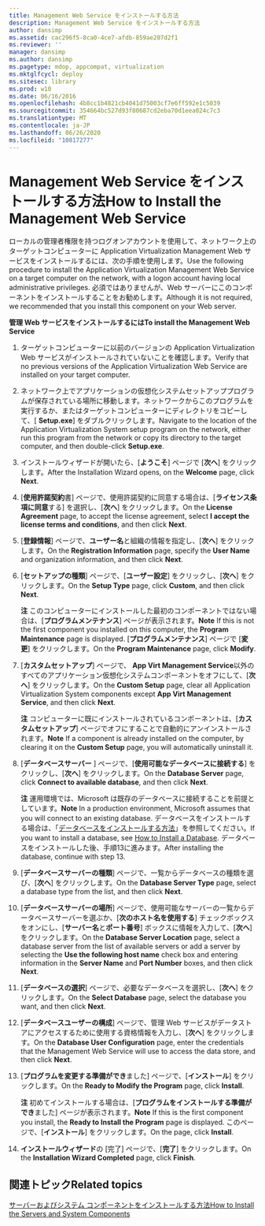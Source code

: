 ```yaml
---
title: Management Web Service をインストールする方法
description: Management Web Service をインストールする方法
author: dansimp
ms.assetid: cac296f5-8ca0-4ce7-afdb-859ae207d2f1
ms.reviewer: ''
manager: dansimp
ms.author: dansimp
ms.pagetype: mdop, appcompat, virtualization
ms.mktglfcycl: deploy
ms.sitesec: library
ms.prod: w10
ms.date: 06/16/2016
ms.openlocfilehash: 4b8cc1b4821cb4041d75003cf7e6ff592e1c5039
ms.sourcegitcommit: 354664bc527d93f80687cd2eba70d1eea024c7c3
ms.translationtype: MT
ms.contentlocale: ja-JP
ms.lasthandoff: 06/26/2020
ms.locfileid: "10817277"
---
```

# <span data-ttu-id="da45e-103">Management Web Service をインストールする方法</span><span class="sxs-lookup"><span data-stu-id="da45e-103">How to Install the Management Web Service</span></span>


<span data-ttu-id="da45e-104">ローカルの管理者権限を持つログオンアカウントを使用して、ネットワーク上のターゲットコンピューターに Application Virtualization Management Web サービスをインストールするには、次の手順を使用します。</span><span class="sxs-lookup"><span data-stu-id="da45e-104">Use the following procedure to install the Application Virtualization Management Web Service on a target computer on the network, with a logon account having local administrative privileges.</span></span> <span data-ttu-id="da45e-105">必須ではありませんが、Web サーバーにこのコンポーネントをインストールすることをお勧めします。</span><span class="sxs-lookup"><span data-stu-id="da45e-105">Although it is not required, we recommended that you install this component on your Web server.</span></span>

**<span data-ttu-id="da45e-106">管理 Web サービスをインストールするには</span><span class="sxs-lookup"><span data-stu-id="da45e-106">To install the Management Web Service</span></span>**

1.  <span data-ttu-id="da45e-107">ターゲットコンピューターに以前のバージョンの Application Virtualization Web サービスがインストールされていないことを確認します。</span><span class="sxs-lookup"><span data-stu-id="da45e-107">Verify that no previous versions of the Application Virtualization Web Service are installed on your target computer.</span></span>

2.  <span data-ttu-id="da45e-108">ネットワーク上でアプリケーションの仮想化システムセットアッププログラムが保存されている場所に移動します。ネットワークからこのプログラムを実行するか、またはターゲットコンピューターにディレクトリをコピーして、[ **Setup.exe**] をダブルクリックします。</span><span class="sxs-lookup"><span data-stu-id="da45e-108">Navigate to the location of the Application Virtualization System setup program on the network, either run this program from the network or copy its directory to the target computer, and then double-click **Setup.exe**.</span></span>

3.  <span data-ttu-id="da45e-109">インストールウィザードが開いたら、[**ようこそ**] ページで [**次へ**] をクリックします。</span><span class="sxs-lookup"><span data-stu-id="da45e-109">After the Installation Wizard opens, on the **Welcome** page, click **Next**.</span></span>

4.  <span data-ttu-id="da45e-110">[**使用許諾契約**書] ページで、使用許諾契約に同意する場合は、[**ライセンス条項に同意**する] を選択し、[**次へ**] をクリックします。</span><span class="sxs-lookup"><span data-stu-id="da45e-110">On the **License Agreement** page, to accept the license agreement, select **I accept the license terms and conditions**, and then click **Next**.</span></span>

5.  <span data-ttu-id="da45e-111">[**登録情報**] ページで、**ユーザー名**と組織の情報を指定し、[**次へ**] をクリックします。</span><span class="sxs-lookup"><span data-stu-id="da45e-111">On the **Registration Information** page, specify the **User Name** and organization information, and then click **Next**.</span></span>

6.  <span data-ttu-id="da45e-112">[**セットアップの種類**] ページで、[**ユーザー設定**] をクリックし、[**次へ**] をクリックします。</span><span class="sxs-lookup"><span data-stu-id="da45e-112">On the **Setup Type** page, click **Custom**, and then click **Next**.</span></span>

    <span data-ttu-id="da45e-113">**注** このコンピューターにインストールした最初のコンポーネントではない場合は、[**プログラムメンテナンス**] ページが表示されます。</span><span class="sxs-lookup"><span data-stu-id="da45e-113">**Note** If this is not the first component you installed on this computer, the **Program Maintenance** page is displayed.</span></span> <span data-ttu-id="da45e-114">[**プログラムメンテナンス**] ページで [**変更**] をクリックします。</span><span class="sxs-lookup"><span data-stu-id="da45e-114">On the **Program Maintenance** page, click **Modify**.</span></span>

     

7.  <span data-ttu-id="da45e-115">[**カスタムセットアップ**] ページで、 **App Virt Management Service**以外のすべてのアプリケーション仮想化システムコンポーネントをオフにして、[**次へ**] をクリックします。</span><span class="sxs-lookup"><span data-stu-id="da45e-115">On the **Custom Setup** page, clear all Application Virtualization System components except **App Virt Management Service**, and then click **Next**.</span></span>

    <span data-ttu-id="da45e-116">**注** コンピューターに既にインストールされているコンポーネントは、[**カスタムセットアップ**] ページでオフにすることで自動的にアンインストールされます。</span><span class="sxs-lookup"><span data-stu-id="da45e-116">**Note** If a component is already installed on the computer, by clearing it on the **Custom Setup** page, you will automatically uninstall it.</span></span>

     

8.  <span data-ttu-id="da45e-117">[**データベースサーバー** ] ページで、[**使用可能なデータベースに接続する**] をクリックし、[**次へ**] をクリックします。</span><span class="sxs-lookup"><span data-stu-id="da45e-117">On the **Database Server** page, click **Connect to available database**, and then click **Next**.</span></span>

    <span data-ttu-id="da45e-118">**注** 運用環境では、Microsoft は既存のデータベースに接続することを前提としています。</span><span class="sxs-lookup"><span data-stu-id="da45e-118">**Note** In a production environment, Microsoft assumes that you will connect to an existing database.</span></span> <span data-ttu-id="da45e-119">データベースをインストールする場合は、「[データベースをインストールする方法](how-to-install-a-database.md)」を参照してください。</span><span class="sxs-lookup"><span data-stu-id="da45e-119">If you want to install a database, see [How to Install a Database](how-to-install-a-database.md).</span></span> <span data-ttu-id="da45e-120">データベースをインストールした後、手順13に進みます。</span><span class="sxs-lookup"><span data-stu-id="da45e-120">After installing the database, continue with step 13.</span></span>

     

9.  <span data-ttu-id="da45e-121">[**データベースサーバーの種類**] ページで、一覧からデータベースの種類を選び、[**次へ**] をクリックします。</span><span class="sxs-lookup"><span data-stu-id="da45e-121">On the **Database Server Type** page, select a database type from the list, and then click **Next**.</span></span>

10. <span data-ttu-id="da45e-122">[**データベースサーバーの場所**] ページで、使用可能なサーバーの一覧からデータベースサーバーを選ぶか、[**次のホスト名を使用する**] チェックボックスをオンにし、[**サーバー名**と**ポート番号**] ボックスに情報を入力して、[**次へ**] をクリックします。</span><span class="sxs-lookup"><span data-stu-id="da45e-122">On the **Database Server Location** page, select a database server from the list of available servers or add a server by selecting the **Use the following host name** check box and entering information in the **Server Name** and **Port Number** boxes, and then click **Next**.</span></span>

11. <span data-ttu-id="da45e-123">[**データベースの選択**] ページで、必要なデータベースを選択し、[**次へ**] をクリックします。</span><span class="sxs-lookup"><span data-stu-id="da45e-123">On the **Select Database** page, select the database you want, and then click **Next**.</span></span>

12. <span data-ttu-id="da45e-124">[**データベースユーザーの構成**] ページで、管理 Web サービスがデータストアにアクセスするために使用する資格情報を入力し、[**次へ**] をクリックします。</span><span class="sxs-lookup"><span data-stu-id="da45e-124">On the **Database User Configuration** page, enter the credentials that the Management Web Service will use to access the data store, and then click **Next**.</span></span>

13. <span data-ttu-id="da45e-125">[**プログラムを変更する準備ができ**ました] ページで、[**インストール**] をクリックします。</span><span class="sxs-lookup"><span data-stu-id="da45e-125">On the **Ready to Modify the Program** page, click **Install**.</span></span>

    <span data-ttu-id="da45e-126">**注** 初めてインストールする場合は、[**プログラムをインストールする準備ができ**ました] ページが表示されます。</span><span class="sxs-lookup"><span data-stu-id="da45e-126">**Note** If this is the first component you install, the **Ready to Install the Program** page is displayed.</span></span> <span data-ttu-id="da45e-127">このページで、[**インストール**] をクリックします。</span><span class="sxs-lookup"><span data-stu-id="da45e-127">On the page, click **Install**.</span></span>

     

14. <span data-ttu-id="da45e-128">**インストールウィザード**の [完了] ページで、[**完了**] をクリックします。</span><span class="sxs-lookup"><span data-stu-id="da45e-128">On the **Installation Wizard Completed** page, click **Finish**.</span></span>

## <span data-ttu-id="da45e-129">関連トピック</span><span class="sxs-lookup"><span data-stu-id="da45e-129">Related topics</span></span>


[<span data-ttu-id="da45e-130">サーバーおよびシステム コンポーネントをインストールする方法</span><span class="sxs-lookup"><span data-stu-id="da45e-130">How to Install the Servers and System Components</span></span>](how-to-install-the-servers-and-system-components.md)

 

 





